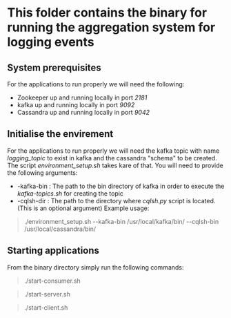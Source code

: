 # This folder contains the binary for running the aggregation system for logging events

## System prerequisites
For the applications to run properly we will need the following:
- Zookeeper up and running locally in port *2181*
- kafka up and running locally in port *9092*
- Cassandra up and running locally in port *9042*

## Initialise the envirement
For the applications to run properly we will need the kafka topic with name *logging_topic* to exist in kafka and the cassandra "schema" to be created.
The script *environment_setup.sh* takes kare of that. You will need to provide the following arguments:
- -kafka-bin : The path to the bin directory of kafka in order to execute the *kafka-topics.sh* for creating the topic
- -cqlsh-dir : The path to the directory where *cqlsh.py* script is located. (This is an optional argument)
Example usage:
> ./environment_setup.sh --kafka-bin /usr/local/kafka/bin/ --cqlsh-bin /usr/local/cassandra/bin/

## Starting applications
From the binary directory simply run the following commands:
> ./start-consumer.sh

> ./start-server.sh

> ./start-client.sh

